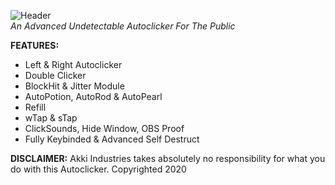 
![Header](https://akki.vip/assets/css/images/header.png)
<br>
<i>An Advanced Undetectable Autoclicker For The Public</i>

**FEATURES:**
- Left & Right Autoclicker
- Double Clicker
- BlockHit & Jitter Module
- AutoPotion, AutoRod & AutoPearl
- Refill
- wTap & sTap
- ClickSounds, Hide Window, OBS Proof
- Fully Keybinded & Advanced Self Destruct



**DISCLAIMER:**
Akki Industries takes absolutely no responsibility for what you do with this Autoclicker. Copyrighted 2020
